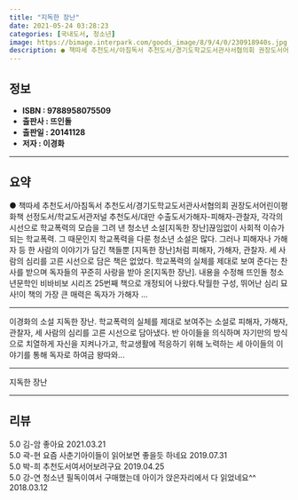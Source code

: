 ```yaml
---
title: "지독한 장난"
date: 2021-05-24 03:28:23
categories: [국내도서, 청소년]
image: https://bimage.interpark.com/goods_image/8/9/4/0/230918940s.jpg
description: ● 책따세 추천도서/아침독서 추천도서/경기도학교도서관사서협의회 권장도서어린이평화책 선정도서/학교도서관저널 추천도서/대만 수출도서가해자-피해자-관찰자, 각각의 시선으로 학교폭력의 모습을 그려 낸 청소년 소설[지독한 장난]끊임없이 사회적 이슈가 되는 학교폭력. 그 때문인지 학교폭력을 다룬
---
```


## **정보**

- **ISBN : 9788958075509**
- **출판사 : 뜨인돌**
- **출판일 : 20141128**
- **저자 : 이경화**

------



## **요약**

●  책따세 추천도서/아침독서 추천도서/경기도학교도서관사서협의회 권장도서어린이평화책 선정도서/학교도서관저널 추천도서/대만 수출도서가해자-피해자-관찰자, 각각의 시선으로 학교폭력의 모습을 그려 낸 청소년 소설[지독한 장난]끊임없이 사회적 이슈가 되는 학교폭력. 그 때문인지 학교폭력을 다룬 청소년 소설은 많다. 그러나 피해자나 가해자 등 한 사람의 이야기가 담긴 책들뿐 [지독한 장난]처럼 피해자, 가해자, 관찰자. 세 사람의 심리를 고른 시선으로 담은 책은 없었다. 학교폭력의 실체를 제대로 보여 준다는 찬사를 받으며 독자들의 꾸준히 사랑을 받아 온[지독한 장난]. 내용을 수정해 뜨인돌 청소년문학인 비바비보 시리즈 25번째 책으로 개정되어 나왔다.탁월한 구성, 뛰어난 심리 묘사!이 책의 가장 큰 매력은 독자가 가해자 ...

------

이경화의 소설 지독한 장난. 학교폭력의 실체를 제대로 보여주는 소설로 피해자, 가해자, 관찰자, 세 사람의 심리를 고른 시선으로 담아냈다. 반 아이들을 의식하며 자기만의 방식으로 치열하게 자신을 지켜나가고, 학교생활에 적응하기 위해 노력하는 세 아이들의 이야기를 통해 독자로 하여금 왕따와... 

------


지독한 장난 

------


## **리뷰** 

5.0 김-암 좋아요 2021.03.21 <br/>5.0 곽-현 요즘 사춘기아이들이 읽어보면 좋을듯 하네요 2019.07.31 <br/>5.0 박-희 추천도서여서어보려구요 2019.04.25 <br/>5.0 강-연 청소년 필독이여서 구매했는데 아이가 앉은자리에서 다 읽었네요^^ 2018.03.12 <br/>